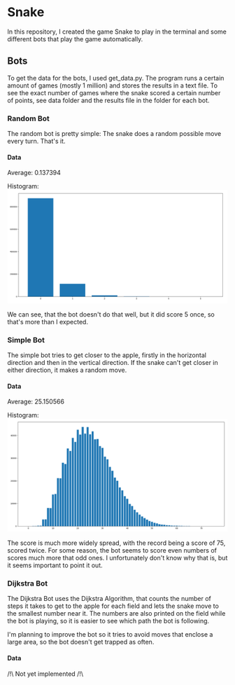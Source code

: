 # Snake

In this repository, I created the game Snake to play in the terminal and some different bots that play the game automatically.

## Bots

To get the data for the bots, I used get_data.py. The program runs a certain amount of games (mostly 1 million) and stores the results in a text file.
To see the exact number of games where the snake scored a certain number of points, see data folder and the results file in the folder for each bot.

### Random Bot

The random bot is pretty simple: The snake does a random possible move every turn. That's it.

#### Data

Average: 0.137394

Histogram:
<img src="data/random_bot/histogram.png">

We can see, that the bot doesn't do that well, but it did score 5 once, so that's more than I expected.

### Simple Bot

The simple bot tries to get closer to the apple, firstly in the horizontal direction and then in the vertical direction. If the snake can't get closer in either direction, it makes a random move.

#### Data

Average: 25.150566

Histogram:
<img src="data/simple_bot/histogram.png">

The score is much more widely spread, with the record being a score of 75, scored twice.
For some reason, the bot seems to score even numbers of scores much more that odd ones. I unfortunately don't know why that is, but it seems important to point it out.


### Dijkstra Bot

The Dijkstra Bot uses the Dijkstra Algorithm, that counts the number of steps it takes to get to the apple for each field and lets the snake move to the smallest number near it. The numbers are also printed on the field while the bot is playing, so it is easier to see which path the bot is following.

I'm planning to improve the bot so it tries to avoid moves that enclose a large area, so the bot doesn't get trapped as often.

#### Data

/!\ Not yet implemented /!\